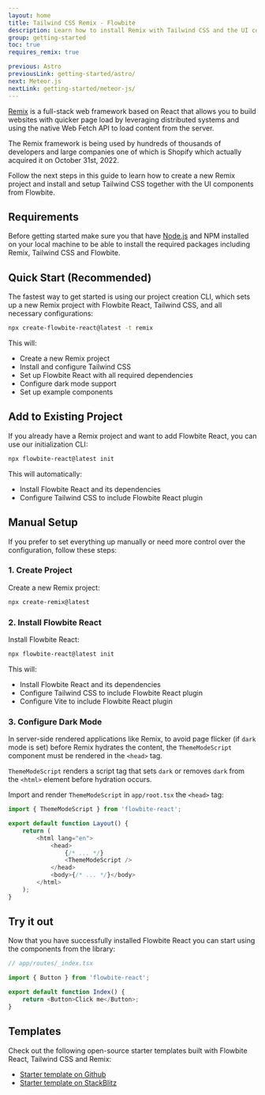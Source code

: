 ```yaml
---
layout: home
title: Tailwind CSS Remix - Flowbite
description: Learn how to install Remix with Tailwind CSS and the UI components from Flowbite to leverage quicker page loads with a full-stack web framework built by Shopify
group: getting-started
toc: true
requires_remix: true

previous: Astro
previousLink: getting-started/astro/
next: Meteor.js
nextLink: getting-started/meteor-js/
---
```


[Remix](https://remix.run/) is a full-stack web framework based on React that allows you to build websites with quicker page load by leveraging distributed systems and using the native Web Fetch API to load content from the server.

The Remix framework is being used by hundreds of thousands of developers and large companies one of which is Shopify which actually acquired it on October 31st, 2022.

Follow the next steps in this guide to learn how to create a new Remix project and install and setup Tailwind CSS together with the UI components from Flowbite.

## Requirements

Before getting started make sure you that have [Node.js](https://nodejs.org/en/) and NPM installed on your local machine to be able to install the required packages including Remix, Tailwind CSS and Flowbite.

## Quick Start (Recommended)

The fastest way to get started is using our project creation CLI, which sets up a new Remix project with Flowbite React, Tailwind CSS, and all necessary configurations:

```bash
npx create-flowbite-react@latest -t remix
```

This will:

-   Create a new Remix project
-   Install and configure Tailwind CSS
-   Set up Flowbite React with all required dependencies
-   Configure dark mode support
-   Set up example components

## Add to Existing Project

If you already have a Remix project and want to add Flowbite React, you can use our initialization CLI:

```bash
npx flowbite-react@latest init
```

This will automatically:

-   Install Flowbite React and its dependencies
-   Configure Tailwind CSS to include Flowbite React plugin

## Manual Setup

If you prefer to set everything up manually or need more control over the configuration, follow these steps:

### 1. Create Project

Create a new Remix project:

```bash
npx create-remix@latest
```

### 2. Install Flowbite React

Install Flowbite React:

```bash
npx flowbite-react@latest init
```

This will:

-   Install Flowbite React and its dependencies
-   Configure Tailwind CSS to include Flowbite React plugin
-   Configure Vite to include Flowbite React plugin

### 3. Configure Dark Mode

In server-side rendered applications like Remix, to avoid page flicker (if `dark` mode is set) before Remix hydrates the content, the `ThemeModeScript` component must be rendered in the `<head>` tag.

`ThemeModeScript` renders a script tag that sets `dark` or removes `dark` from the `<html>` element before hydration occurs.

Import and render `ThemeModeScript` in `app/root.tsx` the `<head>` tag:

```javascript
import { ThemeModeScript } from 'flowbite-react';

export default function Layout() {
    return (
        <html lang="en">
            <head>
                {/* ... */}
                <ThemeModeScript />
            </head>
            <body>{/* ... */}</body>
        </html>
    );
}
```

## Try it out

Now that you have successfully installed Flowbite React you can start using the components from the library:

```javascript
// app/routes/_index.tsx

import { Button } from 'flowbite-react';

export default function Index() {
    return <Button>Click me</Button>;
}
```

## Templates

Check out the following open-source starter templates built with Flowbite React, Tailwind CSS and Remix:

-   [Starter template on Github](https://github.com/themesberg/flowbite-react-template-remix)
-   [Starter template on StackBlitz](https://stackblitz.com/edit/flowbite-react-template-remix)

